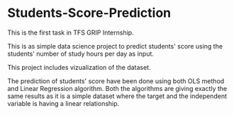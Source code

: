# Students-Score-Prediction
This is the first task in TFS GRIP Internship.

This is as simple data science project to predict students' score using the students' number of study hours per day as input.

This project includes vizualization of the dataset.

The prediction of students' score have been done using both OLS method and Linear Regression algorithm. Both the algorithms are giving exactly the same results as it is a simple dataset where the target and the independent variable is having a linear relationship.
